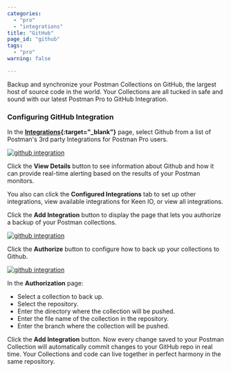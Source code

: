 ```yaml
---
categories:
  - "pro"
  - "integrations"
title: "GitHub"
page_id: "github"
tags: 
  - "pro"
warning: false

---
```


Backup and synchronize your Postman Collections on GitHub, the largest host of source code in the world. Your Collections are all tucked in safe and sound with our latest Postman Pro to GitHub Integration.

### Configuring GitHub Integration

In the **[Integrations](https://app.getpostman.com/dashboard/integrations){:target="_blank"}** page, select Github from a list of Postman's 3rd party Integrations for Postman Pro users.

[![github integration](https://s3.amazonaws.com/postman-static-getpostman-com/postman-docs/integrations-github.png)](https://s3.amazonaws.com/postman-static-getpostman-com/postman-docs/integrations-github.png)

Click the **View Details** button to see information about Github and how it can provide real-time alerting based on the results of your Postman monitors. 

You also can click the **Configured Integrations** tab to set up other integrations, view available integrations for Keen IO, or view all integrations.

Click the **Add Integration** button to display the page that lets you authorize a backup of your Postman collections.

[![github integration](https://s3.amazonaws.com/postman-static-getpostman-com/postman-docs/integrations-github-backup.png)](https://s3.amazonaws.com/postman-static-getpostman-com/postman-docs/integrations-github-backup.png)

Click the **Authorize** button to configure how to back up your collections to Github.

[![github integration](https://s3.amazonaws.com/postman-static-getpostman-com/postman-docs/integrations-github-authorized1.png)](https://s3.amazonaws.com/postman-static-getpostman-com/postman-docs/integrations-github-authorized1.png)


In the **Authorization** page:

* Select a collection to back up.
* Select the repository.
* Enter the directory where the collection will be pushed.
* Enter the file name of the collection in the repository.
* Enter the branch where the collection will be pushed.


Click the **Add Integration** button. Now every change saved to your Postman Collection will automatically commit changes to your GitHub repo in real time.  Your Collections and code can live together in perfect harmony in the same repository.








